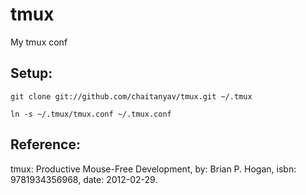 tmux
====
My tmux conf

Setup:
-------------------------------------------------------------------------------
    git clone git://github.com/chaitanyav/tmux.git ~/.tmux

    ln -s ~/.tmux/tmux.conf ~/.tmux.conf  

Reference:
-------------------------------------------------------------------------------
   tmux: Productive Mouse-Free Development, by: Brian P. Hogan, isbn: 9781934356968, date: 2012-02-29.
